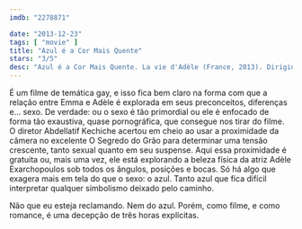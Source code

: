```yaml
---
imdb: "2278871"

date: "2013-12-23"
tags: [ "movie" ]
title: "Azul é a Cor Mais Quente"
stars: "3/5"
desc: "Azul é a Cor Mais Quente. La vie d'Adèle (France, 2013). Dirigido por Abdellatif Kechiche. Escrito por Abdellatif Kechiche, Ghalia Lacroix, Julie Maroh. Com Léa Seydoux, Adèle Exarchopoulos, Salim Kechiouche, Aurélien Recoing, Catherine Salée, Benjamin Siksou, Mona Walravens, Alma Jodorowsky, Jérémie Laheurte."
---
```

É um filme de temática gay, e isso fica bem claro na forma com que a relação entre Emma e Adèle é explorada em seus preconceitos, diferenças e... sexo. De verdade: ou o sexo é tão primordial ou ele é enfocado de forma tão exaustiva, quase pornográfica, que consegue nos tirar do filme. O diretor Abdellatif Kechiche acertou em cheio ao usar a proximidade da câmera no excelente O Segredo do Grão para determinar uma tensão crescente, tanto sexual quanto em seu suspense. Aqui essa proximidade é gratuita ou, mais uma vez, ele está explorando a beleza física da atriz Adèle Exarchopoulos sob todos os ângulos, posições e bocas. Só há algo que exagera mais em tela do que o sexo: o azul. Tanto azul que fica difícil interpretar qualquer simbolismo deixado pelo caminho.

Não que eu esteja reclamando. Nem do azul. Porém, como filme, e como romance, é uma decepção de três horas explícitas.
